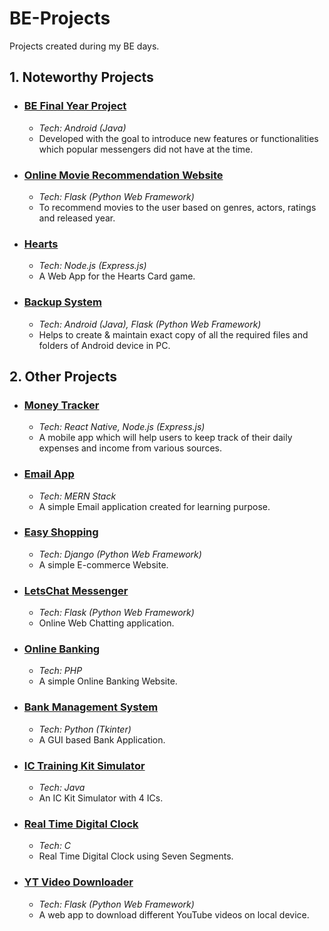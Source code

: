 # BE-Projects
Projects created during my BE days.


## 1. Noteworthy Projects

- ### [BE Final Year Project](https://github.com/ayushkumar-maurya/BE-Projects/tree/main/Projects/BE-Final-Year-Project)
	- *Tech: Android (Java)*  
	- Developed with the goal to introduce new features or functionalities which popular messengers did not have at the time.


- ### [Online Movie Recommendation Website](https://github.com/ayushkumar-maurya/BE-Projects/tree/main/Projects/Online-Movie-Recommendation-Website)
	- *Tech: Flask (Python Web Framework)*  
	- To recommend movies to the user based on genres, actors, ratings and released year.


- ### [Hearts](https://github.com/ayushkumar-maurya/BE-Projects/tree/main/Projects/Hearts)
	- *Tech: Node.js (Express.js)*  
	- A Web App for the Hearts Card game.


- ### [Backup System](https://github.com/ayushkumar-maurya/BE-Projects/tree/main/Projects/Backup-System)
	- *Tech: Android (Java), Flask (Python Web Framework)*  
	- Helps to create & maintain exact copy of all the required files and folders of Android device in PC.


## 2. Other Projects

- ### [Money Tracker](https://github.com/ayushkumar-maurya/BE-Projects/tree/main/Projects/Money-Tracker)
	- *Tech: React Native, Node.js (Express.js)*  
	- A mobile app which will help users to keep track of their daily expenses and income from various sources.


- ### [Email App](https://github.com/ayushkumar-maurya/BE-Projects/tree/main/Projects/Email-App)
	- *Tech: MERN Stack*  
	- A simple Email application created for learning purpose.


- ### [Easy Shopping](https://github.com/ayushkumar-maurya/BE-Projects/tree/main/Projects/Easy-Shopping)
	- *Tech: Django (Python Web Framework)*  
	- A simple E-commerce Website.


- ### [LetsChat Messenger](https://github.com/ayushkumar-maurya/BE-Projects/tree/main/Projects/LetsChat-Messenger)
	- *Tech: Flask (Python Web Framework)*  
	- Online Web Chatting application.


- ### [Online Banking](https://github.com/ayushkumar-maurya/BE-Projects/tree/main/Projects/Online-Banking)
	- *Tech: PHP*  
	- A simple Online Banking Website.


- ### [Bank Management System](https://github.com/ayushkumar-maurya/BE-Projects/tree/main/Projects/Bank-Management-System)
	- *Tech: Python (Tkinter)*  
	- A GUI based Bank Application.


- ### [IC Training Kit Simulator](https://github.com/ayushkumar-maurya/BE-Projects/tree/main/Projects/IC-Training-Kit-Simulator)
	- *Tech: Java*  
	- An IC Kit Simulator with 4 ICs.


- ### [Real Time Digital Clock](https://github.com/ayushkumar-maurya/BE-Projects/tree/main/Projects/Real-Time-Digital-Clock)
	- *Tech: C*  
	- Real Time Digital Clock using Seven Segments.


- ### [YT Video Downloader](https://github.com/ayushkumar-maurya/BE-Projects/tree/main/Projects/YT-Video-Downloader)
	- *Tech: Flask (Python Web Framework)*  
	- A web app to download different YouTube videos on local device.
